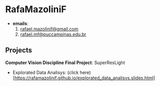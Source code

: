 # RafaMazoliniF
- **emails**:
  1. rafael.mazolinif@gmail.com
  2. rafael.mf@puccampinas.edu.br

## Projects
**Computer Vision Discipline Final Project**: SuperResLight
- Explorated Data Analisys: (click here)[https://rafamazolinif.github.io/explorated_data_analisys.slides.html]
